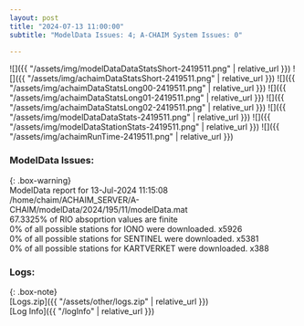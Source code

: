 ```yaml
---
layout: post
title: "2024-07-13 11:00:00"
subtitle: "ModelData Issues: 4; A-CHAIM System Issues: 0"

---
```


![]({{ "/assets/img/modelDataDataStatsShort-2419511.png" | relative_url }})
![]({{ "/assets/img/achaimDataStatsShort-2419511.png" | relative_url }})
![]({{ "/assets/img/achaimDataStatsLong00-2419511.png" | relative_url }})
![]({{ "/assets/img/achaimDataStatsLong01-2419511.png" | relative_url }})
![]({{ "/assets/img/achaimDataStatsLong02-2419511.png" | relative_url }})
![]({{ "/assets/img/modelDataDataStats-2419511.png" | relative_url }})
![]({{ "/assets/img/modelDataStationStats-2419511.png" | relative_url }})
![]({{ "/assets/img/achaimRunTime-2419511.png" | relative_url }})


### ModelData Issues:  
  
{: .box-warning}  
 ModelData report for 13-Jul-2024 11:15:08   
 /home/chaim/ACHAIM_SERVER/A-CHAIM/modelData/2024/195/11/modelData.mat   
 67.3325% of RIO absoprtion values are finite   
 0% of all possible stations for IONO were downloaded. x5926   
 0% of all possible stations for SENTINEL were downloaded. x5381   
 0% of all possible stations for KARTVERKET were downloaded. x388   
  


### Logs:  
  
{: .box-note}  
[Logs.zip]({{ "/assets/other/logs.zip" | relative_url }})  
[Log Info]({{ "/logInfo" | relative_url }})  
